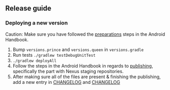 ## Release guide

### Deploying a new version

Caution: Make sure you have followed the [preparations](https://infinum.com/handbook/books/android/library-development/preparations) steps in the Android Handbook.

1. Bump `versions.prince` and `versions.queen` in `versions.gradle`
2. Run tests `./gradlew testDebugUnitTest`
3. `./gradlew deployAll`
4. Follow the steps in the Android Handbook in regards to [publishing](https://infinum.com/handbook/books/android/library-development/publishing), specifically the part with Nexus staging repositories.
5. After making sure all of the files are present & finishing the publishing, add a new entry in [CHANGELOG](https://github.com/infinum/Android-Prince-of-Versions/blob/master/prince-of-versions/CHANGELOG.md) and [CHANGELOG](https://github.com/infinum/Android-Prince-of-Versions/blob/master/queen-of-versions/CHANGELOG.md)